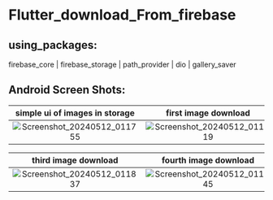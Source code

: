 # Flutter_download_From_firebase

## using_packages:
  firebase_core |
  firebase_storage |
  path_provider |
  dio |
  gallery_saver

## Android Screen Shots:

 simple ui of images in storage    |   first image download      |  second image download  
:-------------------------:|:-------------------------:|:-------------------:
![Screenshot_20240512_011755](https://github.com/AbdelazizMohamed1/download_from_firebase/assets/154056662/ba265e6d-1bd5-4dad-a79d-e0b08cf9be0a)|![Screenshot_20240512_011819](https://github.com/AbdelazizMohamed1/download_from_firebase/assets/154056662/919687c9-5d3d-41de-9d24-4a92b6d9d65e)|![Screenshot_20240512_011829](https://github.com/AbdelazizMohamed1/download_from_firebase/assets/154056662/4309c457-f9a1-4634-b5fb-f8fc6b8b9f29)

 third image download  |   fourth image download      |  All images in my gallary 
:-------------------------:|:-------------------------:|:-------------------:
![Screenshot_20240512_011837](https://github.com/AbdelazizMohamed1/download_from_firebase/assets/154056662/6bda8d29-ccc4-4111-8826-0a156cc3a884)|![Screenshot_20240512_011845](https://github.com/AbdelazizMohamed1/download_from_firebase/assets/154056662/89a11d2d-8b2a-44c1-b32f-6e89e139e21b)|![Screenshot_20240512_011912_Gallery](https://github.com/AbdelazizMohamed1/download_from_firebase/assets/154056662/2eb18e74-acd9-48f1-8fef-e85dc36766f7)

